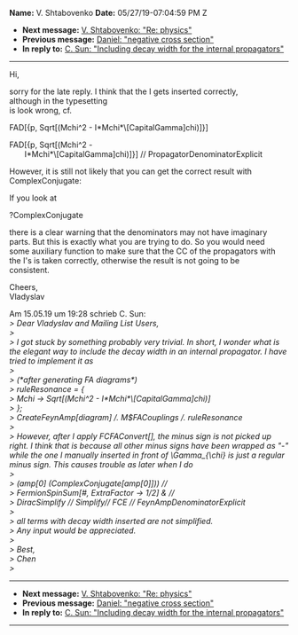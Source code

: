 **Name:** V. Shtabovenko
**Date:** 05/27/19-07:04:59 PM Z

  - **Next message:** [V. Shtabovenko: "Re: physics"](1507.html)
  - **Previous message:** [Daniel: "negative cross section"](1505.html)
  - **In reply to:** [C. Sun: "Including decay width for the internal
    propagators"](1503.html)

-----

Hi,  

sorry for the late reply. I think that the I gets inserted correctly,  
although in the typesetting  
is look wrong, cf.  

FAD[{p, Sqrt[(Mchi^2 -
I\*Mchi\*\\[CapitalGamma]chi)]}]  

FAD[{p, Sqrt[(Mchi^2 -  
       I\*Mchi\*\\[CapitalGamma]chi)]}] //
PropagatorDenominatorExplicit  

However, it is still not likely that you can get the correct result
with  
ComplexConjugate:  

If you look at  

?ComplexConjugate  

there is a clear warning that the denominators may not have imaginary  
parts. But this is exactly what you are trying to do. So you would
need  
some auxiliary function to make sure that the CC of the propagators
with  
the I's is taken correctly, otherwise the result is not going to be  
consistent.  

Cheers,  
Vladyslav  

Am 15.05.19 um 19:28 schrieb C. Sun:  
*\> Dear Vladyslav and Mailing List Users,*  
*\>*  
*\> I got stuck by something probably very trivial. In short, I wonder
what is the elegant way to include the decay width in an internal
propagator. I have tried to implement it as*  
*\>*  
*\> (\*after generating FA diagrams\*)*  
*\> ruleResonance = {*  
*\> Mchi -\> Sqrt[(Mchi^2 -
I\*Mchi\*\\[CapitalGamma]chi)]*  
*\> };*  
*\> CreateFeynAmp[diagram] /. M$FACouplings /. ruleResonance*  
*\>*  
*\> However, after I apply FCFAConvert[], the minus sign is not
picked up right. I think that is because all other minus signs have been
wrapped as "-" while the one I manually inserted in front of
\\Gamma\_{\\chi} is just a regular minus sign. This causes trouble as
later when I do*  
*\>*  
*\> (amp[0] (ComplexConjugate[amp[0]])) //*  
*\> FermionSpinSum[\#, ExtraFactor -\> 1/2] & //*  
*\> DiracSimplify // Simplify// FCE // FeynAmpDenominatorExplicit*  
*\>*  
*\> all terms with decay width inserted are not simplified.*  
*\> Any input would be appreciated.*  
*\>*  
*\> Best,*  
*\> Chen*  
*\>*  

-----

  - **Next message:** [V. Shtabovenko: "Re: physics"](1507.html)
  - **Previous message:** [Daniel: "negative cross section"](1505.html)
  - **In reply to:** [C. Sun: "Including decay width for the internal
    propagators"](1503.html)

-----


